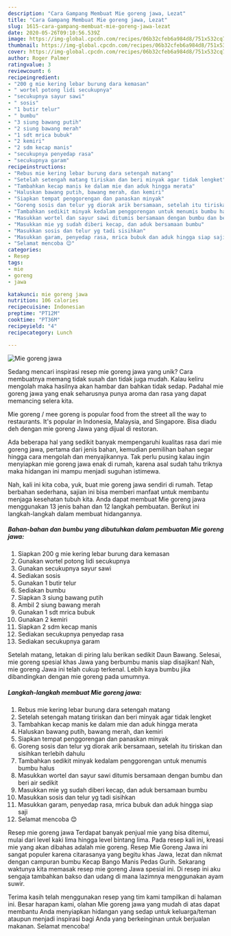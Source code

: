 ```yaml
---
description: "Cara Gampang Membuat Mie goreng jawa, Lezat"
title: "Cara Gampang Membuat Mie goreng jawa, Lezat"
slug: 1615-cara-gampang-membuat-mie-goreng-jawa-lezat
date: 2020-05-26T09:10:56.539Z
image: https://img-global.cpcdn.com/recipes/06b32cfeb6a984d8/751x532cq70/mie-goreng-jawa-foto-resep-utama.jpg
thumbnail: https://img-global.cpcdn.com/recipes/06b32cfeb6a984d8/751x532cq70/mie-goreng-jawa-foto-resep-utama.jpg
cover: https://img-global.cpcdn.com/recipes/06b32cfeb6a984d8/751x532cq70/mie-goreng-jawa-foto-resep-utama.jpg
author: Roger Palmer
ratingvalue: 3
reviewcount: 6
recipeingredient:
- "200 g mie kering lebar burung dara kemasan"
- " wortel potong lidi secukupnya"
- "secukupnya sayur sawi"
- " sosis"
- "1 butir telur"
- " bumbu"
- "3 siung bawang putih"
- "2 siung bawang merah"
- "1 sdt mrica bubuk"
- "2 kemiri"
- "2 sdm kecap manis"
- "secukupnya penyedap rasa"
- "secukupnya garam"
recipeinstructions:
- "Rebus mie kering lebar burung dara setengah matang"
- "Setelah setengah matang tiriskan dan beri minyak agar tidak lengket"
- "Tambahkan kecap manis ke dalam mie dan aduk hingga merata"
- "Haluskan bawang putih, bawang merah, dan kemiri"
- "Siapkan tempat penggorengan dan panaskan minyak"
- "Goreng sosis dan telur yg diorak arik bersamaan, setelah itu tiriskan dan sisihkan terlebih dahulu"
- "Tambahkan sedikit minyak kedalam penggorengan untuk menumis bumbu halus"
- "Masukkan wortel dan sayur sawi ditumis bersamaan dengan bumbu dan beri air sedikit"
- "Masukkan mie yg sudah diberi kecap, dan aduk bersamaan bumbu"
- "Masukkan sosis dan telur yg tadi sisihkan"
- "Masukkan garam, penyedap rasa, mrica bubuk dan aduk hingga siap saji"
- "Selamat mencoba 😊"
categories:
- Resep
tags:
- mie
- goreng
- jawa

katakunci: mie goreng jawa 
nutrition: 106 calories
recipecuisine: Indonesian
preptime: "PT12M"
cooktime: "PT36M"
recipeyield: "4"
recipecategory: Lunch

---
```



![Mie goreng jawa](https://img-global.cpcdn.com/recipes/06b32cfeb6a984d8/751x532cq70/mie-goreng-jawa-foto-resep-utama.jpg)

Sedang mencari inspirasi resep mie goreng jawa yang unik? Cara membuatnya memang tidak susah dan tidak juga mudah. Kalau keliru mengolah maka hasilnya akan hambar dan bahkan tidak sedap. Padahal mie goreng jawa yang enak seharusnya punya aroma dan rasa yang dapat memancing selera kita.

Mie goreng / mee goreng is popular food from the street all the way to restaurants. It&#39;s popular in Indonesia, Malaysia, and Singapore. Bisa diadu deh dengan mie goreng Jawa yang dijual di restoran.

Ada beberapa hal yang sedikit banyak mempengaruhi kualitas rasa dari mie goreng jawa, pertama dari jenis bahan, kemudian pemilihan bahan segar hingga cara mengolah dan menyajikannya. Tak perlu pusing kalau ingin menyiapkan mie goreng jawa enak di rumah, karena asal sudah tahu triknya maka hidangan ini mampu menjadi suguhan istimewa.


Nah, kali ini kita coba, yuk, buat mie goreng jawa sendiri di rumah. Tetap berbahan sederhana, sajian ini bisa memberi manfaat untuk membantu menjaga kesehatan tubuh kita. Anda dapat membuat Mie goreng jawa menggunakan 13 jenis bahan dan 12 langkah pembuatan. Berikut ini langkah-langkah dalam membuat hidangannya.

<!--inarticleads1-->

##### Bahan-bahan dan bumbu yang dibutuhkan dalam pembuatan Mie goreng jawa:

1. Siapkan 200 g mie kering lebar burung dara kemasan
1. Gunakan  wortel potong lidi secukupnya
1. Gunakan secukupnya sayur sawi
1. Sediakan  sosis
1. Gunakan 1 butir telur
1. Sediakan  bumbu
1. Siapkan 3 siung bawang putih
1. Ambil 2 siung bawang merah
1. Gunakan 1 sdt mrica bubuk
1. Gunakan 2 kemiri
1. Siapkan 2 sdm kecap manis
1. Sediakan secukupnya penyedap rasa
1. Sediakan secukupnya garam


Setelah matang, letakan di piring lalu berikan sedikit Daun Bawang. Selesai, mie goreng spesial khas Jawa yang berbumbu manis siap disajikan! Nah, mie goreng Jawa ini telah cukup terkenal. Lebih kaya bumbu jika dibandingkan dengan mie goreng pada umumnya. 

<!--inarticleads2-->

##### Langkah-langkah membuat Mie goreng jawa:

1. Rebus mie kering lebar burung dara setengah matang
1. Setelah setengah matang tiriskan dan beri minyak agar tidak lengket
1. Tambahkan kecap manis ke dalam mie dan aduk hingga merata
1. Haluskan bawang putih, bawang merah, dan kemiri
1. Siapkan tempat penggorengan dan panaskan minyak
1. Goreng sosis dan telur yg diorak arik bersamaan, setelah itu tiriskan dan sisihkan terlebih dahulu
1. Tambahkan sedikit minyak kedalam penggorengan untuk menumis bumbu halus
1. Masukkan wortel dan sayur sawi ditumis bersamaan dengan bumbu dan beri air sedikit
1. Masukkan mie yg sudah diberi kecap, dan aduk bersamaan bumbu
1. Masukkan sosis dan telur yg tadi sisihkan
1. Masukkan garam, penyedap rasa, mrica bubuk dan aduk hingga siap saji
1. Selamat mencoba 😊


Resep mie goreng jawa Terdapat banyak penjual mie yang bisa ditemui, mulai dari level kaki lima hingga level bintang lima. Pada resep kali ini, kreasi mie yang akan dibahas adalah mie goreng. Resep Mie Goreng Jawa ini sangat populer karena citarasanya yang begitu khas Jawa, lezat dan nikmat dengan campuran bumbu Kecap Bango Manis Pedas Gurih. Sekarang waktunya kita memasak resep mie goreng Jawa spesial ini. Di resep ini aku sengaja tambahkan bakso dan udang di mana lazimnya menggunakan ayam suwir. 

Terima kasih telah menggunakan resep yang tim kami tampilkan di halaman ini. Besar harapan kami, olahan Mie goreng jawa yang mudah di atas dapat membantu Anda menyiapkan hidangan yang sedap untuk keluarga/teman ataupun menjadi inspirasi bagi Anda yang berkeinginan untuk berjualan makanan. Selamat mencoba!
